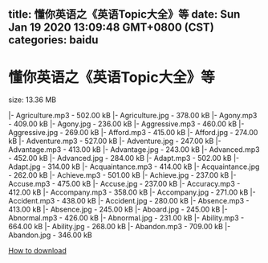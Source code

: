 
title: 懂你英语之《英语Topic大全》等
date: Sun Jan 19 2020 13:09:48 GMT+0800 (CST)    
categories: baidu
---

# 懂你英语之《英语Topic大全》等
size: 13.36 MB
 
 
|- Agriculture.mp3 - 502.00 kB
|- Agriculture.jpg - 378.00 kB
|- Agony.mp3 - 409.00 kB
|- Agony.jpg - 236.00 kB
|- Aggressive.mp3 - 460.00 kB
|- Aggressive.jpg - 269.00 kB
|- Afford.mp3 - 415.00 kB
|- Afford.jpg - 274.00 kB
|- Adventure.mp3 - 527.00 kB
|- Adventure.jpg - 247.00 kB
|- Advantage.mp3 - 413.00 kB
|- Advantage.jpg - 243.00 kB
|- Advanced.mp3 - 452.00 kB
|- Advanced.jpg - 284.00 kB
|- Adapt.mp3 - 502.00 kB
|- Adapt.jpg - 314.00 kB
|- Acquaintance.mp3 - 414.00 kB
|- Acquaintance.jpg - 262.00 kB
|- Achieve.mp3 - 501.00 kB
|- Achieve.jpg - 237.00 kB
|- Accuse.mp3 - 475.00 kB
|- Accuse.jpg - 237.00 kB
|- Accuracy.mp3 - 412.00 kB
|- Accompany.mp3 - 358.00 kB
|- Accompany.jpg - 271.00 kB
|- Accident.mp3 - 438.00 kB
|- Accident.jpg - 280.00 kB
|- Absence.mp3 - 413.00 kB
|- Absence.jpg - 245.00 kB
|- Aboard.jpg - 245.00 kB
|- Abnormal.mp3 - 426.00 kB
|- Abnormal.jpg - 231.00 kB
|- Ability.mp3 - 664.00 kB
|- Ability.jpg - 268.00 kB
|- Abandon.mp3 - 709.00 kB
|- Abandon.jpg - 346.00 kB

[How to download](https://bpcam.bemobtrk.com/go/2ceec3aa-1ca2-46d6-b9ff-aaa5c184517c?jno=201)